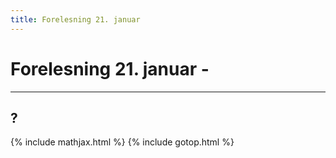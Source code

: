 ```yaml
---
title: Forelesning 21. januar
---
```


# Forelesning 21. januar - 

---

## ?

{% include mathjax.html %}
{% include gotop.html %}
